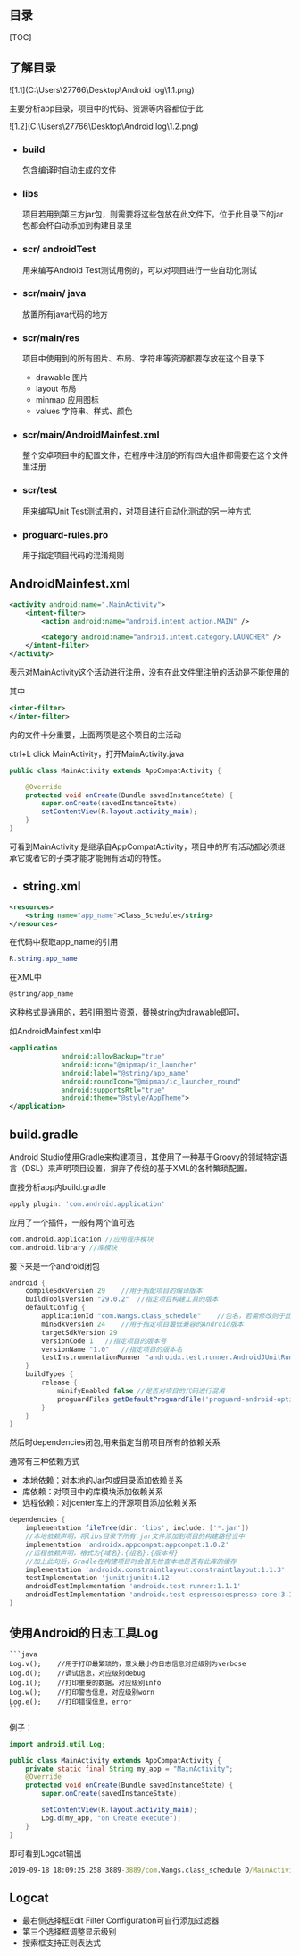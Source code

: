 ## 目录

[TOC]



## 了解目录

![1.1](C:\Users\27766\Desktop\Android log\1.1.png)

主要分析app目录，项目中的代码、资源等内容都位于此

![1.2](C:\Users\27766\Desktop\Android log\1.2.png)

* ### build

  包含编译时自动生成的文件

* ### libs

  项目若用到第三方jar包，则需要将这些包放在此文件下。位于此目录下的jar包都会杯自动添加到构建目录里

* ### scr/ androidTest

  用来编写Android Test测试用例的，可以对项目进行一些自动化测试

* ### scr/main/ java

  放置所有java代码的地方

* ### scr/main/res

  项目中使用到的所有图片、布局、字符串等资源都要存放在这个目录下

    * drawable 图片
    * layout 布局
    * minmap 应用图标
    * values 字符串、样式、颜色

* ### scr/main/AndroidMainfest.xml

  整个安卓项目中的配置文件，在程序中注册的所有四大组件都需要在这个文件里注册

* ### scr/test

  用来编写Unit Test测试用的，对项目进行自动化测试的另一种方式

* ### proguard-rules.pro

  用于指定项目代码的混淆规则

## AndroidMainfest.xml

```xml
<activity android:name=".MainActivity">
    <intent-filter>
        <action android:name="android.intent.action.MAIN" />

        <category android:name="android.intent.category.LAUNCHER" />
    </intent-filter>
</activity>
```

表示对MainActivity这个活动进行注册，没有在此文件里注册的活动是不能使用的

其中

``` xml
<inter-filter>
</inter-filter>
```

内的文件十分重要，上面两项是这个项目的主活动

ctrl+L click MainActivity，打开MainActivity.java

``` java
public class MainActivity extends AppCompatActivity {

    @Override
    protected void onCreate(Bundle savedInstanceState) {
        super.onCreate(savedInstanceState);
        setContentView(R.layout.activity_main);
    }
}
```

可看到MainActivity 是继承自AppCompatActivity，项目中的所有活动都必须继承它或者它的子类才能才能拥有活动的特性。

* ## string.xml

``` xml
<resources>
    <string name="app_name">Class_Schedule</string>
</resources>
```

在代码中获取app_name的引用

``` java
R.string.app_name
```

在XML中

``` xml
@string/app_name
```

这种格式是通用的，若引用图片资源，替换string为drawable即可，

如AndroidMainfest.xml中

```xml
<application
             android:allowBackup="true"
             android:icon="@mipmap/ic_launcher"
             android:label="@string/app_name"
             android:roundIcon="@mipmap/ic_launcher_round"
             android:supportsRtl="true"
             android:theme="@style/AppTheme">
</application>
```

## build.gradle

Android Studio使用Gradle来构建项目，其使用了一种基于Groovy的领域特定语言（DSL）来声明项目设置，摒弃了传统的基于XML的各种繁琐配置。

直接分析app内build.gradle

``` gradle
apply plugin: 'com.android.application'
```

应用了一个插件，一般有两个值可选

``` gradle
com.android.application //应用程序模块
com.android.library //库模块
```

接下来是一个android闭包

```  gradle
android {
    compileSdkVersion 29	//用于指配项目的编译版本
    buildToolsVersion "29.0.2"	//指定项目构建工具的版本
    defaultConfig {
        applicationId "com.Wangs.class_schedule"	//包名，若需修改则于此处修改
        minSdkVersion 24	//用于指定项目最低兼容的Android版本
        targetSdkVersion 29	
        versionCode 1	//指定项目的版本号
        versionName "1.0"	//指定项目的版本名
        testInstrumentationRunner "androidx.test.runner.AndroidJUnitRunner"
    }
    buildTypes {
        release {
            minifyEnabled false //是否对项目的代码进行混淆
            proguardFiles getDefaultProguardFile('proguard-android-optimize.txt'), 'proguard-rules.pro'	//指定混淆时使用的规则文件
        }
    }
}
```

然后时dependencies闭包,用来指定当前项目所有的依赖关系

通常有三种依赖方式

* 本地依赖：对本地的Jar包或目录添加依赖关系
* 库依赖：对项目中的库模块添加依赖关系
* 远程依赖：对jcenter库上的开源项目添加依赖关系

``` gradle
dependencies {
    implementation fileTree(dir: 'libs', include: ['*.jar'])	
    //本地依赖声明，将libs目录下所有.jar文件添加到项目的构建路径当中
    implementation 'androidx.appcompat:appcompat:1.0.2'
    //远程依赖声明，格式为{域名}:{组名}:{版本号}
    //加上此句后，Gradle在构建项目时会首先检查本地是否有此库的缓存
    implementation 'androidx.constraintlayout:constraintlayout:1.1.3'
    testImplementation 'junit:junit:4.12'
    androidTestImplementation 'androidx.test:runner:1.1.1'
    androidTestImplementation 'androidx.test.espresso:espresso-core:3.1.1'
}
```

## 使用Android的日志工具Log
    ```java
    Log.v(); 	//用于打印最繁琐的，意义最小的日志信息对应级别为verbose
    Log.d(); 	//调试信息，对应级别debug
    Log.i();	//打印重要的数据，对应级别info
    Log.w();	//打印警告信息，对应级别worn
    Log.e();	//打印错误信息，error
    ```

例子：

``` java
import android.util.Log;

public class MainActivity extends AppCompatActivity {
    private static final String my_app = "MainActivity";
    @Override
    protected void onCreate(Bundle savedInstanceState) {
        super.onCreate(savedInstanceState);

        setContentView(R.layout.activity_main);
        Log.d(my_app, "on Create execute");
    }
}
```

即可看到Logcat输出

``` bat
2019-09-18 18:09:25.258 3889-3889/com.Wangs.class_schedule D/MainActivity: on Create execute
```

## Logcat

  * 最右侧选择框Edit Filter Configuration可自行添加过滤器
  * 第三个选择框调整显示级别
  * 搜索框支持正则表达式